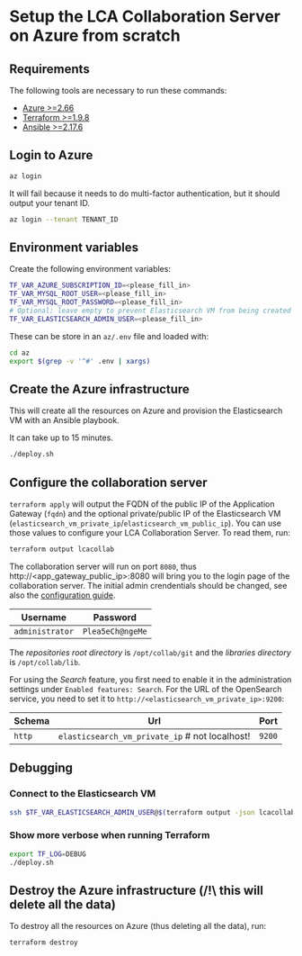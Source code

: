 # Setup the LCA Collaboration Server on Azure from scratch

## Requirements

The following tools are necessary to run these commands:

- [Azure >=2.66](https://learn.microsoft.com/en-us/cli/azure/install-azure-cli)
- [Terraform >=1.9.8](https://www.terraform.io/)
- [Ansible >=2.17.6](https://www.ansible.com/)

## Login to Azure

```bash
az login
```

It will fail because it needs to do multi-factor authentication, but it should output your tenant ID.

```bash
az login --tenant TENANT_ID
```

## Environment variables

Create the following environment variables:

```bash
TF_VAR_AZURE_SUBSCRIPTION_ID=<please_fill_in>
TF_VAR_MYSQL_ROOT_USER=<please_fill_in>
TF_VAR_MYSQL_ROOT_PASSWORD=<please_fill_in>
# Optional: leave empty to prevent Elasticsearch VM from being created
TF_VAR_ELASTICSEARCH_ADMIN_USER=<please_fill_in>
```

These can be store in an `az/.env` file and loaded with:

```bash
cd az
export $(grep -v '^#' .env | xargs)
```

## Create the Azure infrastructure

This will create all the resources on Azure and provision the Elasticsearch VM with an Ansible playbook.

It can take up to 15 minutes.

```bash
./deploy.sh
```

## Configure the collaboration server

`terraform apply` will output the FQDN of the public IP of the Application Gateway (`fqdn`) and the optional private/public IP of the Elasticsearch VM (`elasticsearch_vm_private_ip`/`elasticsearch_vm_public_ip`).
You can use those values to configure your LCA Collaboration Server. To read them, run:

```bash
terraform output lcacollab
```

The collaboration server will run on port `8080`, thus http://<app_gateway_public_ip>:8080 will bring you to the login page of the collaboration server. The initial admin crendentials should be changed, see also the [configuration guide](https://www.openlca.org/lca-collaboration-server-2-configuration-guide/).

| Username        | Password         |
| --------------- | ---------------- |
| `administrator` | `Plea5eCh@ngeMe` |

The _repositories root directory_ is `/opt/collab/git` and the _libraries directory_ is `/opt/collab/lib`.

For using the _Search_ feature, you first need to enable it in the administration settings under `Enabled features: Search`. For the URL of the OpenSearch service, you need to set it to `http://<elasticsearch_vm_private_ip>:9200`:

| Schema | Url                                            | Port   |
| ------ | ---------------------------------------------- | ------ |
| `http` | `elasticsearch_vm_private_ip` # not localhost! | `9200` |

## Debugging

### Connect to the Elasticsearch VM

```bash
ssh $TF_VAR_ELASTICSEARCH_ADMIN_USER@$(terraform output -json lcacollab | jq -r '.elasticsearch_vm_public_ip')
```

### Show more verbose when running Terraform

```bash
export TF_LOG=DEBUG
./deploy.sh
```

## Destroy the Azure infrastructure (/!\ this will delete all the data)

To destroy all the resources on Azure (thus deleting all the data), run:

```bash
terraform destroy
```
